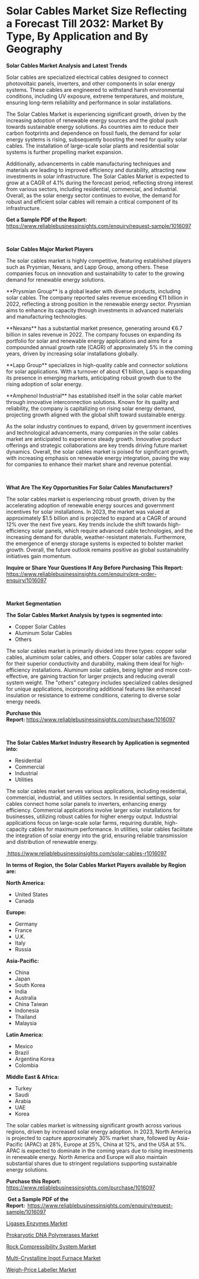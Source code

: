 <p><h1>Solar Cables Market Size Reflecting a Forecast Till 2032: Market By Type, By Application and By Geography</h1></p><p><strong>Solar Cables Market Analysis and Latest Trends</strong></p>
<p><p>Solar cables are specialized electrical cables designed to connect photovoltaic panels, inverters, and other components in solar energy systems. These cables are engineered to withstand harsh environmental conditions, including UV exposure, extreme temperatures, and moisture, ensuring long-term reliability and performance in solar installations.</p><p>The Solar Cables Market is experiencing significant growth, driven by the increasing adoption of renewable energy sources and the global push towards sustainable energy solutions. As countries aim to reduce their carbon footprints and dependence on fossil fuels, the demand for solar energy systems is rising, subsequently boosting the need for quality solar cables. The installation of large-scale solar plants and residential solar systems is further propelling market expansion.</p><p>Additionally, advancements in cable manufacturing techniques and materials are leading to improved efficiency and durability, attracting new investments in solar infrastructure. The Solar Cables Market is expected to grow at a CAGR of 4.1% during the forecast period, reflecting strong interest from various sectors, including residential, commercial, and industrial. Overall, as the solar energy sector continues to evolve, the demand for robust and efficient solar cables will remain a critical component of its infrastructure.</p></p>
<p><strong>Get a Sample PDF of the Report:&nbsp;</strong> <a href="https://www.reliablebusinessinsights.com/enquiry/request-sample/1016097?utm_campaign=2310&utm_medium=2&utm_source=Github&utm_content=ia&utm_term=01042025&utm_id=solar-cables">https://www.reliablebusinessinsights.com/enquiry/request-sample/1016097</a></p>
<p>&nbsp;</p>
<p><strong>Solar Cables Major Market Players</strong></p>
<p><p>The solar cables market is highly competitive, featuring established players such as Prysmian, Nexans, and Lapp Group, among others. These companies focus on innovation and sustainability to cater to the growing demand for renewable energy solutions.</p><p>**Prysmian Group** is a global leader with diverse products, including solar cables. The company reported sales revenue exceeding €11 billion in 2022, reflecting a strong position in the renewable energy sector. Prysmian aims to enhance its capacity through investments in advanced materials and manufacturing technologies.</p><p>**Nexans** has a substantial market presence, generating around €6.7 billion in sales revenue in 2022. The company focuses on expanding its portfolio for solar and renewable energy applications and aims for a compounded annual growth rate (CAGR) of approximately 5% in the coming years, driven by increasing solar installations globally.</p><p>**Lapp Group** specializes in high-quality cable and connector solutions for solar applications. With a turnover of about €1 billion, Lapp is expanding its presence in emerging markets, anticipating robust growth due to the rising adoption of solar energy.</p><p>**Amphenol Industrial** has established itself in the solar cable market through innovative interconnection solutions. Known for its quality and reliability, the company is capitalizing on rising solar energy demand, projecting growth aligned with the global shift toward sustainable energy.</p><p>As the solar industry continues to expand, driven by government incentives and technological advancements, many companies in the solar cables market are anticipated to experience steady growth. Innovative product offerings and strategic collaborations are key trends driving future market dynamics. Overall, the solar cables market is poised for significant growth, with increasing emphasis on renewable energy integration, paving the way for companies to enhance their market share and revenue potential.</p></p>
<p>&nbsp;</p>
<p><strong>What Are The Key Opportunities For Solar Cables Manufacturers?</strong></p>
<p><p>The solar cables market is experiencing robust growth, driven by the accelerating adoption of renewable energy sources and government incentives for solar installations. In 2023, the market was valued at approximately $1.5 billion and is projected to expand at a CAGR of around 12% over the next five years. Key trends include the shift towards high-efficiency solar panels, which require advanced cable technologies, and the increasing demand for durable, weather-resistant materials. Furthermore, the emergence of energy storage systems is expected to bolster market growth. Overall, the future outlook remains positive as global sustainability initiatives gain momentum.</p></p>
<p><strong>Inquire or Share Your Questions If Any Before Purchasing This Report:</strong> <a href="https://www.reliablebusinessinsights.com/enquiry/pre-order-enquiry/1016097?utm_campaign=2310&utm_medium=2&utm_source=Github&utm_content=ia&utm_term=01042025&utm_id=solar-cables">https://www.reliablebusinessinsights.com/enquiry/pre-order-enquiry/1016097</a></p>
<p>&nbsp;</p>
<p><strong>Market Segmentation</strong></p>
<p><strong>The Solar Cables Market Analysis by types is segmented into:</strong></p>
<p><ul><li>Copper Solar Cables</li><li>Aluminum Solar Cables</li><li>Others</li></ul></p>
<p><p>The solar cables market is primarily divided into three types: copper solar cables, aluminum solar cables, and others. Copper solar cables are favored for their superior conductivity and durability, making them ideal for high-efficiency installations. Aluminum solar cables, being lighter and more cost-effective, are gaining traction for larger projects and reducing overall system weight. The "others" category includes specialized cables designed for unique applications, incorporating additional features like enhanced insulation or resistance to extreme conditions, catering to diverse solar energy needs.</p></p>
<p><strong>Purchase this Report:&nbsp;</strong><a href="https://www.reliablebusinessinsights.com/purchase/1016097?utm_campaign=2310&utm_medium=2&utm_source=Github&utm_content=ia&utm_term=01042025&utm_id=solar-cables">https://www.reliablebusinessinsights.com/purchase/1016097</a></p>
<p>&nbsp;</p>
<p><strong>The Solar Cables Market Industry Research by Application is segmented into:</strong></p>
<p><ul><li>Residential</li><li>Commercial</li><li>Industrial</li><li>Utilities</li></ul></p>
<p><p>The solar cables market serves various applications, including residential, commercial, industrial, and utilities sectors. In residential settings, solar cables connect home solar panels to inverters, enhancing energy efficiency. Commercial applications involve larger solar installations for businesses, utilizing robust cables for higher energy output. Industrial applications focus on large-scale solar farms, requiring durable, high-capacity cables for maximum performance. In utilities, solar cables facilitate the integration of solar energy into the grid, ensuring reliable transmission and distribution of renewable energy.</p></p>
<p><a href="https://www.reliablebusinessinsights.com/solar-cables-r1016097?utm_campaign=2310&utm_medium=2&utm_source=Github&utm_content=ia&utm_term=01042025&utm_id=solar-cables">&nbsp;https://www.reliablebusinessinsights.com/solar-cables-r1016097</a></p>
<p><strong>In terms of Region, the Solar Cables Market Players available by Region are:</strong></p>
<p>
    <p> <strong> North America: </strong>
        <ul>
            <li>United States</li>
            <li>Canada</li>
        </ul>
        </p> 
    <p> <strong> Europe: </strong>
        <ul>
            <li>Germany</li>
            <li>France</li>
            <li>U.K.</li>
            <li>Italy</li>
            <li>Russia</li>
        </ul>
        </p> 
    <p> <strong> Asia-Pacific: </strong>
        <ul>
            <li>China</li>
            <li>Japan</li>
            <li>South Korea</li>
            <li>India</li>
            <li>Australia</li>
            <li>China Taiwan</li>
            <li>Indonesia</li>
            <li>Thailand</li>
            <li>Malaysia</li>
        </ul>
        </p> 
    <p> <strong> Latin America: </strong>
        <ul>
            <li>Mexico</li>
            <li>Brazil</li>
            <li>Argentina Korea</li>
            <li>Colombia</li>
        </ul>
        </p> 
    <p> <strong> Middle East & Africa: </strong>
        <ul>
            <li>Turkey</li>
            <li>Saudi</li>
            <li>Arabia</li>
            <li>UAE</li>
            <li>Korea</li>
        </ul>
    </p>
    </p>
<p><p>The solar cables market is witnessing significant growth across various regions, driven by increased solar energy adoption. In 2023, North America is projected to capture approximately 30% market share, followed by Asia-Pacific (APAC) at 28%, Europe at 25%, China at 12%, and the USA at 5%. APAC is expected to dominate in the coming years due to rising investments in renewable energy. North America and Europe will also maintain substantial shares due to stringent regulations supporting sustainable energy solutions.</p></p>
<p><strong>Purchase this Report: </strong><a href="https://www.reliablebusinessinsights.com/purchase/1016097?utm_campaign=2310&utm_medium=2&utm_source=Github&utm_content=ia&utm_term=01042025&utm_id=solar-cables">https://www.reliablebusinessinsights.com/purchase/1016097</a></p>
<p>&nbsp;<strong>Get a Sample PDF of the Report:&nbsp;&nbsp;</strong><a href="https://www.reliablebusinessinsights.com/enquiry/request-sample/1016097?utm_campaign=2310&utm_medium=2&utm_source=Github&utm_content=ia&utm_term=01042025&utm_id=solar-cables">https://www.reliablebusinessinsights.com/enquiry/request-sample/1016097</a></p>
<p><strong></strong></p>
<p><p><a href="https://github.com/janustabarf2/Market-Research-Report-List-1/blob/main/ligases-enzymes-market.md?utm_campaign=2310&utm_medium=2&utm_source=Github&utm_content=ia&utm_term=01042025&utm_id=solar-cables">Ligases Enzymes Market</a></p><p><a href="https://github.com/kaganalcinwv/Market-Research-Report-List-1/blob/main/prokaryotic-dna-polymerases-market.md?utm_campaign=2310&utm_medium=2&utm_source=Github&utm_content=ia&utm_term=01042025&utm_id=solar-cables">Prokaryotic DNA Polymerases Market</a></p><p><a href="https://www.linkedin.com/pulse/in-depth-analysis-size-rock-compressibility-system-market-01cje?utm_campaign=2310&utm_medium=2&utm_source=Github&utm_content=ia&utm_term=01042025&utm_id=solar-cables">Rock Compressibility System Market</a></p><p><a href="https://www.linkedin.com/pulse/multi-crystalline-ingot-furnace-market-report-industry-wbo8e?utm_campaign=2310&utm_medium=2&utm_source=Github&utm_content=ia&utm_term=01042025&utm_id=solar-cables">Multi-Crystalline Ingot Furnace Market</a></p><p><a href="https://www.linkedin.com/pulse/weigh-price-labeller-market-expansion-comprehensive-analysis-mvt5e?utm_campaign=2310&utm_medium=2&utm_source=Github&utm_content=ia&utm_term=01042025&utm_id=solar-cables">Weigh-Price Labeller Market</a></p></p>